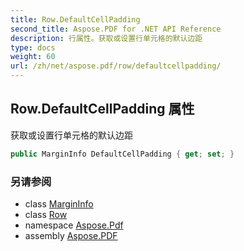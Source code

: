 ```yaml
---
title: Row.DefaultCellPadding
second_title: Aspose.PDF for .NET API Reference
description: 行属性。获取或设置行单元格的默认边距
type: docs
weight: 60
url: /zh/net/aspose.pdf/row/defaultcellpadding/
---
```

## Row.DefaultCellPadding 属性

获取或设置行单元格的默认边距

```csharp
public MarginInfo DefaultCellPadding { get; set; }
```

### 另请参阅

* class [MarginInfo](../../margininfo/)
* class [Row](../)
* namespace [Aspose.Pdf](../../../aspose.pdf/)
* assembly [Aspose.PDF](../../../)